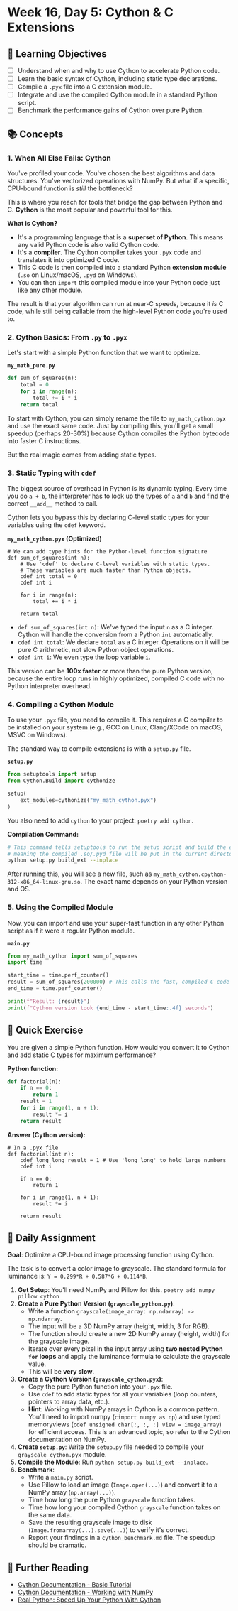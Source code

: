 # Week 16, Day 5: Cython & C Extensions

## 🎯 Learning Objectives

- [ ] Understand when and why to use Cython to accelerate Python code.
- [ ] Learn the basic syntax of Cython, including static type declarations.
- [ ] Compile a `.pyx` file into a C extension module.
- [ ] Integrate and use the compiled Cython module in a standard Python script.
- [ ] Benchmark the performance gains of Cython over pure Python.

## 📚 Concepts

### 1. When All Else Fails: Cython

You've profiled your code. You've chosen the best algorithms and data structures. You've vectorized operations with NumPy. But what if a specific, CPU-bound function is _still_ the bottleneck?

This is where you reach for tools that bridge the gap between Python and C. **Cython** is the most popular and powerful tool for this.

**What is Cython?**

- It's a programming language that is a **superset of Python**. This means any valid Python code is also valid Cython code.
- It's a **compiler**. The Cython compiler takes your `.pyx` code and translates it into optimized C code.
- This C code is then compiled into a standard Python **extension module** (`.so` on Linux/macOS, `.pyd` on Windows).
- You can then `import` this compiled module into your Python code just like any other module.

The result is that your algorithm can run at near-C speeds, because it _is_ C code, while still being callable from the high-level Python code you're used to.

### 2. Cython Basics: From `.py` to `.pyx`

Let's start with a simple Python function that we want to optimize.

**`my_math_pure.py`**

```python
def sum_of_squares(n):
    total = 0
    for i in range(n):
        total += i * i
    return total
```

To start with Cython, you can simply rename the file to `my_math_cython.pyx` and use the exact same code. Just by compiling this, you'll get a small speedup (perhaps 20-30%) because Cython compiles the Python bytecode into faster C instructions.

But the real magic comes from adding static types.

### 3. Static Typing with `cdef`

The biggest source of overhead in Python is its dynamic typing. Every time you do `a + b`, the interpreter has to look up the types of `a` and `b` and find the correct `__add__` method to call.

Cython lets you bypass this by declaring C-level static types for your variables using the `cdef` keyword.

**`my_math_cython.pyx` (Optimized)**

```cython
# We can add type hints for the Python-level function signature
def sum_of_squares(int n):
    # Use 'cdef' to declare C-level variables with static types.
    # These variables are much faster than Python objects.
    cdef int total = 0
    cdef int i

    for i in range(n):
        total += i * i

    return total
```

- `def sum_of_squares(int n)`: We've typed the input `n` as a C integer. Cython will handle the conversion from a Python `int` automatically.
- `cdef int total`: We declare `total` as a C integer. Operations on it will be pure C arithmetic, not slow Python object operations.
- `cdef int i`: We even type the loop variable `i`.

This version can be **100x faster** or more than the pure Python version, because the entire loop runs in highly optimized, compiled C code with no Python interpreter overhead.

### 4. Compiling a Cython Module

To use your `.pyx` file, you need to compile it. This requires a C compiler to be installed on your system (e.g., GCC on Linux, Clang/XCode on macOS, MSVC on Windows).

The standard way to compile extensions is with a `setup.py` file.

**`setup.py`**

```python
from setuptools import setup
from Cython.Build import cythonize

setup(
    ext_modules=cythonize("my_math_cython.pyx")
)
```

You also need to add `cython` to your project: `poetry add cython`.

**Compilation Command:**

```bash
# This command tells setuptools to run the setup script and build the extension "in-place",
# meaning the compiled .so/.pyd file will be put in the current directory.
python setup.py build_ext --inplace
```

After running this, you will see a new file, such as `my_math_cython.cpython-312-x86_64-linux-gnu.so`. The exact name depends on your Python version and OS.

### 5. Using the Compiled Module

Now, you can import and use your super-fast function in any other Python script as if it were a regular Python module.

**`main.py`**

```python
from my_math_cython import sum_of_squares
import time

start_time = time.perf_counter()
result = sum_of_squares(200000) # This calls the fast, compiled C code
end_time = time.perf_counter()

print(f"Result: {result}")
print(f"Cython version took {end_time - start_time:.4f} seconds")
```

## 🔹 Quick Exercise

You are given a simple Python function. How would you convert it to Cython and add static C types for maximum performance?

**Python function:**

```python
def factorial(n):
    if n == 0:
        return 1
    result = 1
    for i in range(1, n + 1):
        result *= i
    return result
```

**Answer (Cython version):**

```cython
# In a .pyx file
def factorial(int n):
    cdef long long result = 1 # Use 'long long' to hold large numbers
    cdef int i

    if n == 0:
        return 1

    for i in range(1, n + 1):
        result *= i

    return result
```

## 📝 Daily Assignment

**Goal**: Optimize a CPU-bound image processing function using Cython.

The task is to convert a color image to grayscale. The standard formula for luminance is: `Y = 0.299*R + 0.587*G + 0.114*B`.

1.  **Get Setup**: You'll need NumPy and Pillow for this.
    `poetry add numpy pillow cython`
2.  **Create a Pure Python Version (`grayscale_python.py`)**:
    - Write a function `grayscale(image_array: np.ndarray) -> np.ndarray`.
    - The input will be a 3D NumPy array (height, width, 3 for RGB).
    - The function should create a new 2D NumPy array (height, width) for the grayscale image.
    - Iterate over every pixel in the input array using **two nested Python `for` loops** and apply the luminance formula to calculate the grayscale value.
    - This will be **very slow**.
3.  **Create a Cython Version (`grayscale_cython.pyx`)**:
    - Copy the pure Python function into your `.pyx` file.
    - Use `cdef` to add static types for all your variables (loop counters, pointers to array data, etc.).
    - **Hint**: Working with NumPy arrays in Cython is a common pattern. You'll need to import numpy (`cimport numpy as np`) and use typed memoryviews (`cdef unsigned char[:, :, :] view = image_array`) for efficient access. This is an advanced topic, so refer to the Cython documentation on NumPy.
4.  **Create `setup.py`**: Write the `setup.py` file needed to compile your `grayscale_cython.pyx` module.
5.  **Compile the Module**: Run `python setup.py build_ext --inplace`.
6.  **Benchmark**:
    - Write a `main.py` script.
    - Use Pillow to load an image (`Image.open(...)`) and convert it to a NumPy array (`np.array(...)`).
    - Time how long the pure Python `grayscale` function takes.
    - Time how long your compiled Cython `grayscale` function takes on the same data.
    - Save the resulting grayscale image to disk (`Image.fromarray(...).save(...)`) to verify it's correct.
    - Report your findings in a `cython_benchmark.md` file. The speedup should be dramatic.

## 📖 Further Reading

- [Cython Documentation - Basic Tutorial](https://cython.readthedocs.io/en/latest/src/tutorial/cython_tutorial.html)
- [Cython Documentation - Working with NumPy](https://cython.readthedocs.io/en/latest/src/tutorial/numpy.html)
- [Real Python: Speed Up Your Python With Cython](https://realpython.com/cython/)
